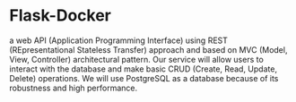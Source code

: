 # Flask-Docker

 a web API (Application Programming Interface) using REST (REpresentational Stateless Transfer) approach and based on MVC (Model, View, Controller) architectural pattern. Our service will allow users to interact with the database and make basic CRUD (Create, Read, Update, Delete) operations. We will use PostgreSQL as a database because of its robustness and high performance.
